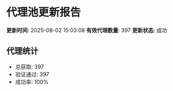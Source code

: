 # 代理池更新报告

**更新时间**: 2025-08-02 15:03:08
**有效代理数量**: 397
**更新状态**:  成功

## 代理统计
- 总获取: 397
- 验证通过: 397
- 成功率: 100%
